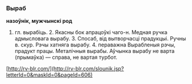 ### Выраб
**назоўнік, мужчынскі род**

1. гл. вырабіць. 2. Якасны бок апрацоўкі чаго-н. Медная ручка адмысловага вырабу. 3. Спосаб, від вытворчасці прадукцыі. Ручны в. скур. Рэчы хатняга вырабу. 4. пераважна Вырабленыя рэчы, прадукт працы. Металічныя вырабы. Аўчынка вырабу не варта (прымаўка) — справа, не вартая турбот.

<a rel="author">[http://rv-blr.com/](http://rv-blr.com/slounik.jsp?letterId=0&maskId=0&pageId=606)</a>
